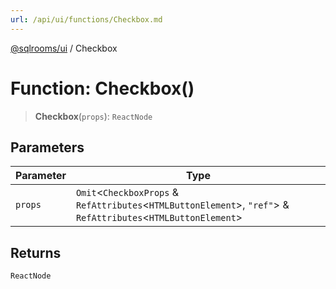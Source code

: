 ```yaml
---
url: /api/ui/functions/Checkbox.md
---
```

[@sqlrooms/ui](../index.md) / Checkbox

# Function: Checkbox()

> **Checkbox**(`props`): `ReactNode`

## Parameters

| Parameter | Type |
| ------ | ------ |
| `props` | `Omit`<`CheckboxProps` & `RefAttributes`<`HTMLButtonElement`>, `"ref"`> & `RefAttributes`<`HTMLButtonElement`> |

## Returns

`ReactNode`
